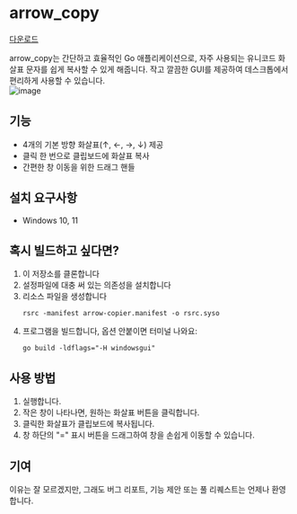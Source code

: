 # arrow_copy  
[다운로드](https://github.com/jinwoole/arrow_copy/releases/latest/download/arrowcopy_1.0.0.exe)

arrow_copy는 간단하고 효율적인 Go 애플리케이션으로, 자주 사용되는 유니코드 화살표 문자를 쉽게 복사할 수 있게 해줍니다. 작고 깔끔한 GUI를 제공하여 데스크톱에서 편리하게 사용할 수 있습니다.  
![image](https://github.com/user-attachments/assets/ec356a8f-f04c-40c7-80dc-34c18f3de681)

## 기능
- 4개의 기본 방향 화살표(↑, ←, →, ↓) 제공
- 클릭 한 번으로 클립보드에 화살표 복사  
- 간편한 창 이동을 위한 드래그 핸들  

## 설치 요구사항
- Windows 10, 11  

## 혹시 빌드하고 싶다면?

1. 이 저장소를 클론합니다
2. 설정파일에 대충 써 있는 의존성을 설치합니다
3. 리소스 파일을 생성합니다
   ```
   rsrc -manifest arrow-copier.manifest -o rsrc.syso
   ```
4. 프로그램을 빌드합니다, 옵션 안붙이면 터미널 나와요:
   ```
   go build -ldflags="-H windowsgui"
   ```

## 사용 방법
1. 실행합니다.
2. 작은 창이 나타나면, 원하는 화살표 버튼을 클릭합니다.
3. 클릭한 화살표가 클립보드에 복사됩니다.
4. 창 하단의 "=" 표시 버튼을 드래그하여 창을 손쉽게 이동할 수 있습니다.

## 기여
이유는 잘 모르겠지만, 그래도 버그 리포트, 기능 제안 또는 풀 리퀘스트는 언제나 환영합니다.
